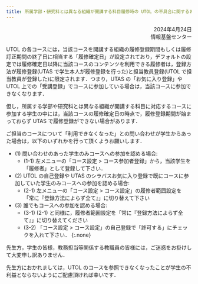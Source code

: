 ```yaml
---
title: 所属学部・研究科とは異なる組織が開講する科目履修時の UTOL の不具合に関するお詫び
---
```


<div style="text-align: right;">

2024年4月24日  
情報基盤センター

</div>

UTOL の各コースには，当該コースを開講する組織の履修登録期間もしくは履修訂正期間の終了日に相当する「履修確定日」が設定されており，デフォルトの設定では履修確定日以降に当該コースのコンテンツを利用できる履修者は，登録方法が履修登録(UTAS で学生本人が履修登録を行った)と担当教員登録(UTOL で担当教員が登録した)に限定されます．つまり，UTAS の「お気に入り登録」や UTOL 上での「受講登録」でコースに参加している場合は，当該コースに参加できなくなります．

但し，所属する学部や研究科とは異なる組織が開講する科目に対応するコースに参加する学生の中には，当該コースの履修確定日の時点で，履修登録期間が始まっておらず UTAS で履修登録ができない場合があります．

ご担当のコースについて「利用できなくなった」との問い合わせが学生からあった場合は，以下のいずれかを行って頂くようお願いします．

- (1) 問い合わせのあった学生のみコースへの参加を認める場合:
  - (1-1) 左メニューの「コース設定 > コース参加者登録」から，当該学生を「履修者」として登録して下さい．
- (2) UTOL の自己登録や UTAS のシラバスお気に入り登録で既にコースに参加していた学生のみコースへの参加を認める場合:
  - (2-1) 左メニューの「コース設定 > コース設定」の履修者範囲設定を「常に『登録方法によらず全て』」に切り替えて下さい
- (3) 誰でもコースへの参加を認める場合:
  - (3-1) (2-1) と同様に，履修者範囲設定を「常に『登録方法によらず全て』」に切り替えてください
  - (3-2) 「コース設定 > コース設定」の自己登録で「許可する」にチェックを入れて下さい．
{:.none}

先生方，学生の皆様，教務担当等関係する教職員の皆様には，ご迷惑をお掛けして大変申し訳ありません．

先生方におかれましては，UTOL のコースを参照できなくなったことが学生の不利益とならないようにご配慮頂ければ幸いです．
